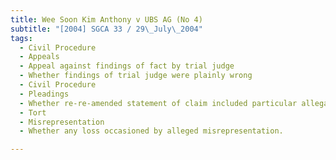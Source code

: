 ```yaml
---
title: Wee Soon Kim Anthony v UBS AG (No 4) 
subtitle: "[2004] SGCA 33 / 29\_July\_2004"
tags:
  - Civil Procedure
  - Appeals
  - Appeal against findings of fact by trial judge
  - Whether findings of trial judge were plainly wrong
  - Civil Procedure
  - Pleadings
  - Whether re-re-amended statement of claim included particular allegation of the defendant\'s breaches of duty
  - Tort
  - Misrepresentation
  - Whether any loss occasioned by alleged misrepresentation.

---
```



